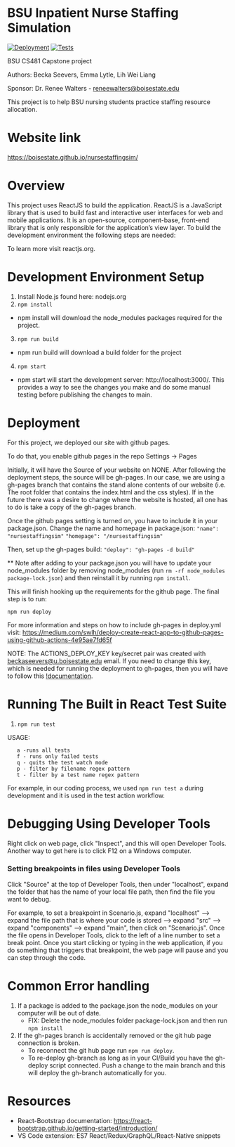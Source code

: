 # BSU Inpatient Nurse Staffing Simulation

[![Deployment](https://github.com/BoiseState/nursestaffingsim/actions/workflows/deploy.yml/badge.svg)](https://github.com/BoiseState/nursestaffingsim/actions/workflows/deploy.yml)
[![Tests](https://github.com/BoiseState/nursestaffingsim/actions/workflows/test.yml/badge.svg)](https://github.com/BoiseState/nursestaffingsim/actions/workflows/test.yml)

BSU CS481 Capstone project

Authors: Becka Seevers, Emma Lytle, Lih Wei Liang

Sponsor: Dr. Renee Walters - reneewalters@boisestate.edu

This project is to help BSU nursing students practice staffing resource allocation.

# Website link
https://boisestate.github.io/nursestaffingsim/

# Overview
This project uses ReactJS to build the application. ReactJS is a JavaScript library that is used to build fast and interactive user interfaces for web and mobile applications. It is an open-source, component-base, front-end library that is only responsible for the application’s view layer.  To build the development environment the following steps are needed:

To learn more visit reactjs.org.
# Development Environment Setup
1. Install Node.js found here: nodejs.org
2. `npm install`
- npm install will download the node_modules packages required for the project.
3. `npm run build`
- npm run build will download a build folder for the project
4. `npm start`
- npm start will start the development server: http://localhost:3000/. This provides a way to see the changes you make and do some manual testing before publishing the changes to main. 

# Deployment 
For this project, we deployed our site with github pages. 

To do that, you enable github pages in the repo Settings -> Pages 

Initially, it will have the Source of your website on NONE. After following the deployment steps, the source will be gh-pages. In our case, we are using a gh-pages branch that contains the stand alone contents of our website (i.e. The root folder that contains the index.html and the css styles). If in the future there was a desire to change where the website is hosted, all one has to do is take a copy of the gh-pages branch. 

Once the github pages setting is turned on, you have to include it in your package.json. Change the name and homepage in package.json:
`"name": "nursestaffingsim"`
`"homepage": "/nursestaffingsim"`

Then, set up the gh-pages build:
`"deploy": "gh-pages -d build"`

** Note after adding to your package.json you will have to update your node_modules folder by removing node_modules (run `rm -rf node_modules package-lock.json`) and then reinstall it by running `npm install`.

This will finish hooking up the requirements for the github page. 
The final step is to run: 

`npm run deploy`

For more information and steps on how to include gh-pages in deploy.yml visit: https://medium.com/swlh/deploy-create-react-app-to-github-pages-using-github-actions-4e95ae7fd65f

NOTE:
The ACTIONS_DEPLOY_KEY key/secret pair was created with beckaseevers@u.boisestate.edu email. If you need to change this key, which is needed for running the deployment to gh-pages, then you will have to follow this [!documentation](https://github.com/peaceiris/actions-gh-pages#%EF%B8%8F-create-ssh-deploy-key).

# Running The Built in React Test Suite
1. `npm run test`

USAGE:

       a -runs all tests
       f - runs only failed tests
       q - quits the test watch mode
       p - filter by filename regex pattern
       t - filter by a test name regex pattern
For example, in our coding process, we used `npm run test a` during development and it is used in the test action workflow.

# Debugging Using Developer Tools
Right click on web page, click "Inspect", and this will open Developer Tools. Another way to get here is to click F12 on a Windows computer.

### Setting breakpoints in files using Developer Tools
Click "Source" at the top of Developer Tools, then under "localhost", expand the folder that has the name of your local file path, then find the file you want to debug.

For example, to set a breakpoint in Scenario.js, expand "localhost" --> expand the file path that is where your code is stored --> expand "src" --> expand "components" --> expand "main", then click on "Scenario.js".  Once the file opens in Developer Tools, click to the left of a line number to set a break point. Once you start clicking or typing in the web application, if you do something that triggers that breakpoint, the web page will pause and you can step through the code.
 
# Common Error handling
1. If a package is added to the package.json the node_modules on your computer will be out of date.
    - FIX:  Delete the node_modules folder package-lock.json and then run `npm install`
2. If the gh-pages branch is accidentally removed or the git hub page connection is broken.
    - To reconnect the git hub page run `npm run deploy`. 
    - To re-deploy gh-branch as long as in your CI/Build you have the gh-deploy script connected. Push a change to the main branch and this will deploy the gh-branch automatically for you. 

# Resources
- React-Bootstrap documentation: https://react-bootstrap.github.io/getting-started/introduction/
- VS Code extension: ES7 React/Redux/GraphQL/React-Native snippets



